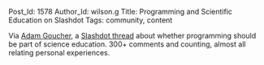 Post_Id: 1578
Author_Id: wilson.g
Title: Programming and Scientific Education on Slashdot
Tags: community, content

<p>Via <a href="http://adam.goucher.ca">Adam Goucher</a>, a <a href="http://ask.slashdot.org/article.pl?sid=08/05/29/2242205">Slashdot thread</a> about whether programming should be part of science education.  300+ comments and counting, almost all relating personal experiences.</p>
